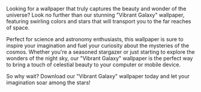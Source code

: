 <!--
Write me content for website with wallpaper "A vibrant galaxy with swirling colors and stars for a science or astronomy blog"
-->

<!--font:Poppins-->

Looking for a wallpaper that truly captures the beauty and wonder of the universe? Look no further than our stunning "Vibrant Galaxy" wallpaper, featuring swirling colors and stars that will transport you to the far reaches of space.

Perfect for science and astronomy enthusiasts, this wallpaper is sure to inspire your imagination and fuel your curiosity about the mysteries of the cosmos. Whether you're a seasoned stargazer or just starting to explore the wonders of the night sky, our "Vibrant Galaxy" wallpaper is the perfect way to bring a touch of celestial beauty to your computer or mobile device.

So why wait? Download our "Vibrant Galaxy" wallpaper today and let your imagination soar among the stars!
